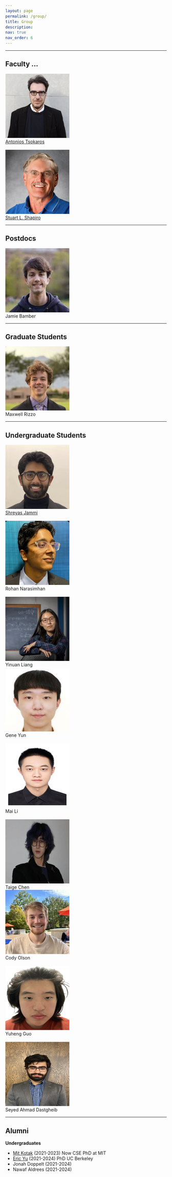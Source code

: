 ```yaml
---
layout: page
permalink: /group/
title: Group
description:
nav: true
nav_order: 6
---
```


---
## Faculty  ...
<div class="row">
  <div class="column">
    <img alt="antonios_tsokaros" src="../assets/img/team/Antonios.png" width="200" height="200">
     <figcaption><a href="https://physics.illinois.edu/people/directory/profile/tsokaros">Antonios Tsokaros</a> </figcaption>
  </div>&nbsp;&nbsp;
  <div class="column">
    <img alt="stu_shapiro" src="../assets/img/team/stu.png" width="200" height="200">
     <figcaption><a href="https://physics.illinois.edu/people/directory/profile/slshapir">Stuart L. Shapiro</a> </figcaption>
  </div>
</div>




---
## Postdocs

<div class="row">
  <div class="column">
    <img alt="jamie_bamber" src="../assets/img/team/jamie.png" width="200" height="200">
     <figcaption>Jamie Bamber </figcaption>
  </div>
</div>


---
## Graduate Students

<div class="row">
  <div class="column">
    <img alt="maxwell_rizzo" src="../assets/img/team/maxwell.png" width="200" height="200">
     <figcaption>Maxwell Rizzo </figcaption>
<!---  </div>&nbsp;&nbsp;
 <div class="column">
    <img alt="sumant_vyaghrambare" src="../assets/img/team/Unknown.jpeg" width="200" height="200">
     <figcaption>Sumant Vyaghrambare</figcaption>   --->
  </div>
</div>

---
## Undergraduate Students

<!---
<div class="row">
  <div class="column">
    <img alt="eric_yu" src="../assets/img/team/eric.png" width="200" height="200">
     <figcaption><a href="https://aeric-underscore.github.io/">Eric Yu</a> </figcaption>
  </div>&nbsp;&nbsp;
  <div class="column">
    <img alt="jonah_doppelt" src="../assets/img/team/jonah.png" width="200" height="200">
     <figcaption>Jonah Doppelt </figcaption>
  </div>&nbsp;&nbsp;
  <div class="column">
    <img alt="nawaf_aldrees" src="../assets/img/team/nawaf.png" width="200" height="200">
     <figcaption>Nawaf Aldrees </figcaption>
  </div>
</div>   --->
<div class="row">
  <div class="column">
    <img alt="shreyas_jammi" src="../assets/img/team/shreyas.png" width="200" height="200">
     <figcaption><a href="https://sjammi2.github.io/">Shreyas Jammi</a> </figcaption>
  </div>&nbsp;&nbsp;
  <div class="column">
    <img alt="rohan_narasimhan" src="../assets/img/team/rohan.png" width="200" height="200">
     <figcaption>Rohan Narasimhan </figcaption>
  </div>&nbsp;&nbsp;
  <div class="column">
    <img alt="yinuan_liang" src="../assets/img/team/yinuan.png" width="200" height="200"> 
     <figcaption>Yinuan Liang </figcaption>
  </div>
</div>
<div class="row">
  <div class="column">
    <img alt="gene_yun" src="../assets/img/team/gene.png" width="200" height="200">
     <figcaption>Gene Yun </figcaption>
  </div>&nbsp;&nbsp;
  <div class="column">
    <img alt="mai_li" src="../assets/img/mai.jpg" width="200" height="200"> 
     <figcaption>Mai Li </figcaption>
  </div>&nbsp;&nbsp;
  <div class="column">
    <img alt="taige_chen" src="../assets/img/team/taige.jpg" width="200" height="200"> 
     <figcaption>Taige Chen </figcaption>
  </div>
</div>
<div class="row">
  <div class="column">
    <img alt="cody_olson" src="../assets/img/team/cody_headshot.jpg" width="200" height="200">
     <figcaption>Cody Olson</figcaption>
  </div>&nbsp;&nbsp;
  <div class="column">
    <img alt="yuheng_guo" src="../assets/img/team/yuheng_guo.PNG" width="200" height="200">
     <figcaption>Yuheng Guo</figcaption>
  </div>&nbsp;&nbsp;
  <div class="column">
    <img alt="seyed_dastgheib" src="../assets/img/team/seyed.jpeg" width="200" height="200">
     <figcaption>Seyed Ahmad Dastgheib </figcaption>
  </div>
</div> 


---
## Alumni
**Undergraduates**
- [Mit Kotak](https://mitkotak.github.io/) (2021-2023) Now CSE PhD at MIT
- [Eric Yu](https://aeric-underscore.github.io) (2021-2024) PhD UC Berkeley
- Jonah Doppelt (2021-2024)
- Nawaf Aldrees (2021-2024)

